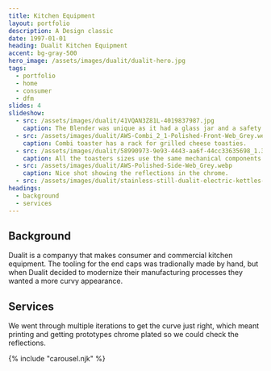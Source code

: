 ```yaml
---
title: Kitchen Equipment
layout: portfolio
description: A Design classic
date: 1997-01-01
heading: Dualit Kitchen Equipment
accent: bg-gray-500
hero_image: /assets/images/dualit/dualit-hero.jpg
tags:
  - portfolio
  - home
  - consumer
  - dfm
slides: 4
slideshow:
  - src: /assets/images/dualit/41VQAN3Z81L-4019837987.jpg
    caption: The Blender was unique as it had a glass jar and a safety interlock.
  - src: /assets/images/dualit/AWS-Combi_2_1-Polished-Front-Web_Grey.webp
    caption: Combi toaster has a rack for grilled cheese toasties.
  - src: /assets/images/dualit/58990973-9e93-4443-aa6f-44cc33635698_1.316128c46f1593168ca8c913aae0b51b-2548172399.jpeg
    caption: All the toasters sizes use the same mechanical components.
  - src: /assets/images/dualit/AWS-Polished-Side-Web_Grey.webp
    caption: Nice shot showing the reflections in the chrome.
  - src: /assets/images/dualit/stainless-still-dualit-electric-kettles-72460-64_1000-620887495.jpg
headings:
  - background
  - services
---
```


## Background

Dualit is a companyy that makes consumer and commercial kitchen equipment. The tooling for the end caps was tradionally made by hand, but when Dualit decided to modernize their manufacturing processes they wanted a more curvy appearance.

## Services

We went through multiple iterations to get the curve just right, which meant printing and getting prototypes chrome plated so we could check the reflections.

{% include "carousel.njk"  %}